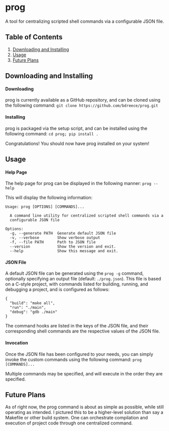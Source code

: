 # prog

 A tool for centralizing scripted shell commands via a configurable JSON file.

## Table of Contents

 1. [Downloading and Installing](#downloading-and-installing)
 2. [Usage](#usage)
 3. [Future Plans](future-plans)

## Downloading and Installing

#### Downloading

 prog is currently available as a GitHub repository, and can be cloned using the
 following command:
 `git clone https://github.com/bdreece/prog.git`

#### Installing

 prog is packaged via the setup script, and can be installed using the following
 command:
 `cd prog; pip install .`

 Congratulations! You should now have prog installed on your system!

## Usage

#### Help Page

 The help page for prog can be displayed in the following manner:
 `prog --help`

 This will display the following information:
 ```
 Usage: prog [OPTIONS] [COMMANDS]...

   A command line utility for centralized scripted shell commands via a
   configurable JSON file

 Options:
   -g, --generate PATH  Generate default JSON file
   -v, --verbose        Show verbose output
   -f, --file PATH      Path to JSON file
   --version            Show the version and exit.
   --help               Show this message and exit.
 ```

#### JSON File

 A default JSON file can be generated using the `prog -g` command, optionally
 specifying an output file (default: `./prog.json`). This file is based on a
 C-style project, with commands listed for building, running, and debugging a
 project, and is configured as follows:
 ```
 {
   "build": "make all",
   "run": "./main",
   "debug": "gdb ./main"
 }
 ```
 The command hooks are listed in the keys of the JSON file, and their corresponding
 shell commands are the respective values of the JSON file.

#### Invocation

 Once the JSON file has been configured to your needs, you can simply invoke the
 custom commands using the following command:
 `prog [COMMANDS]...`

 Multiple commands may be specified, and will execute in the order they are specified.

## Future Plans

 As of right now, the prog command is about as simple as possible, while still
 operating as intended. I pictured this to be a higher-level solution than say
 a Makefile or other build system. One can orchestrate compilation and execution
 of project code through one centralized command.
